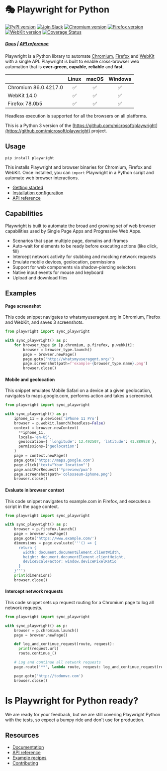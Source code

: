 # 🎭 Playwright for Python

[![PyPI version](https://badge.fury.io/py/playwright.svg)](https://pypi.python.org/pypi/playwright/) [![Join Slack](https://img.shields.io/badge/join-slack-infomational)](https://join.slack.com/t/playwright/shared_invite/enQtOTEyMTUxMzgxMjIwLThjMDUxZmIyNTRiMTJjNjIyMzdmZDA3MTQxZWUwZTFjZjQwNGYxZGM5MzRmNzZlMWI5ZWUyOTkzMjE5Njg1NDg) <!-- GEN:chromium-version-badge -->[![Chromium version](https://img.shields.io/badge/chromium-86.0.4217.0-blue.svg?logo=google-chrome)](https://www.chromium.org/Home)<!-- GEN:stop --> <!-- GEN:firefox-version-badge -->[![Firefox version](https://img.shields.io/badge/firefox-78.0b5-blue.svg?logo=mozilla-firefox)](https://www.mozilla.org/en-US/firefox/new/)<!-- GEN:stop --> [![WebKit version](https://img.shields.io/badge/webkit-14.0-blue.svg?logo=safari)](https://webkit.org/)
[![Coverage Status](https://coveralls.io/repos/github/microsoft/playwright-python/badge.svg?branch=master)](https://coveralls.io/github/microsoft/playwright-python?branch=master)

##### [Docs](https://github.com/microsoft/playwright/blob/master/docs/README.md) | [API reference](https://github.com/microsoft/playwright/blob/master/docs/api.md)

Playwright is a Python library to automate [Chromium](https://www.chromium.org/Home), [Firefox](https://www.mozilla.org/en-US/firefox/new/) and [WebKit](https://webkit.org/) with a single API. Playwright is built to enable cross-browser web automation that is **ever-green**, **capable**, **reliable** and **fast**.

|          | Linux | macOS | Windows |
|   :---   | :---: | :---: | :---:   |
| Chromium <!-- GEN:chromium-version -->86.0.4217.0<!-- GEN:stop --> | ✅ | ✅ | ✅ |
| WebKit 14.0 | ✅ | ✅ | ✅ |
| Firefox <!-- GEN:firefox-version -->78.0b5<!-- GEN:stop --> | ✅ | ✅ | ✅ |

Headless execution is supported for all the browsers on all platforms.

This is a Python 3 version of the [https://github.com/microsoft/playwright](https://github.com/microsoft/playwright) project.

## Usage

```
pip install playwright
```

This installs Playwright and browser binaries for Chromium, Firefox and WebKit. Once installed, you can `import` Playwright in a Python script and automate web browser interactions.

* [Getting started](https://github.com/microsoft/playwright/blob/master/docs/intro.md)
* [Installation configuration](https://github.com/microsoft/playwright/blob/master/docs/installation.md)
* [API reference](https://github.com/microsoft/playwright/blob/master/docs/api.md)

## Capabilities

Playwright is built to automate the broad and growing set of web browser capabilities used by Single Page Apps and Progressive Web Apps.

* Scenarios that span multiple page, domains and iframes
* Auto-wait for elements to be ready before executing actions (like click, fill)
* Intercept network activity for stubbing and mocking network requests
* Emulate mobile devices, geolocation, permissions
* Support for web components via shadow-piercing selectors
* Native input events for mouse and keyboard
* Upload and download files

## Examples

#### Page screenshot

This code snippet navigates to whatsmyuseragent.org in Chromium, Firefox and WebKit, and saves 3 screenshots.

```py
from playwright import sync_playwright

with sync_playwright() as p:
    for browser_type in [p.chromium, p.firefox, p.webkit]:
        browser = browser_type.launch()
        page = browser.newPage()
        page.goto('http://whatsmyuseragent.org/')
        page.screenshot(path=f'example-{browser_type.name}.png')
        browser.close()
```

#### Mobile and geolocation

This snippet emulates Mobile Safari on a device at a given geolocation, navigates to maps.google.com, performs action and takes a screenshot.

```py
from playwright import sync_playwright

with sync_playwright() as p:
    iphone_11 = p.devices['iPhone 11 Pro']
    browser = p.webkit.launch(headless=False)
    context = browser.newContext(
      **iphone_11,
      locale='en-US',
      geolocation={ 'longitude': 12.492507, 'latitude': 41.889938 },
      permissions=['geolocation']
    )
    page = context.newPage()
    page.goto('https://maps.google.com')
    page.click('text="Your location"')
    page.waitForRequest('*preview/pwa')
    page.screenshot(path='colosseum-iphone.png')
    browser.close()
```

#### Evaluate in browser context

This code snippet navigates to example.com in Firefox, and executes a script in the page context.

```py
from playwright import sync_playwright

with sync_playwright() as p:
    browser = p.firefox.launch()
    page = browser.newPage()
    page.goto('https://www.example.com/')
    dimensions = page.evaluate('''() => {
      return {
        width: document.documentElement.clientWidth,
        height: document.documentElement.clientHeight,
        deviceScaleFactor: window.devicePixelRatio
      }
    }''')
    print(dimensions)
    browser.close()
```

#### Intercept network requests

This code snippet sets up request routing for a Chromium page to log all network requests.

```py
from playwright import sync_playwright

with sync_playwright() as p:
    browser = p.chromium.launch()
    page = browser.newPage()

    def log_and_continue_request(route, request):
      print(request.url)
      route.continue_()

    # Log and continue all network requests
    page.route('**', lambda route, request: log_and_continue_request(route, request))

    page.goto('http://todomvc.com')
    browser.close()
```

# Is Playwright for Python ready?

We are ready for your feedback, but we are still covering Playwright Python with the tests, so expect a bumpy ride and don't use for production.

## Resources

* [Documentation](https://github.com/microsoft/playwright/blob/master/docs/README.md)
* [API reference](https://github.com/microsoft/playwright/blob/master/docs/api.md)
* [Example recipes](https://github.com/microsoft/playwright/blob/master/docs/examples/README.md)
* [Contributing](CONTRIBUTING.md)
